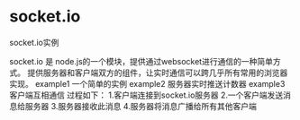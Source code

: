 socket.io
=========

socket.io实例

socket.io 是 node.js的一个模块，提供通过websocket进行通信的一种简单方式。
提供服务器和客户端双方的组件，让实时通信可以跨几乎所有常用的浏览器实现。
example1 一个简单的实例
example2 服务器实时推送计数器
example3 客户端互相通信
        过程如下：
      1.客户端连接到socket.io服务器
      2.一个客户端发送消息给服务器
      3.服务器接收此消息
      4.服务器将消息广播给所有其他客户端

